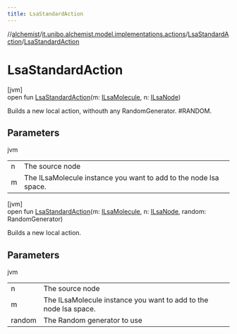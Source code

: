 ```yaml
---
title: LsaStandardAction
---
```

//[alchemist](../../../index.html)/[it.unibo.alchemist.model.implementations.actions](../index.html)/[LsaStandardAction](index.html)/[LsaStandardAction](-lsa-standard-action.html)



# LsaStandardAction



[jvm]\
open fun [LsaStandardAction](-lsa-standard-action.html)(m: [ILsaMolecule](../../it.unibo.alchemist.model.interfaces/-i-lsa-molecule/index.html), n: [ILsaNode](../../it.unibo.alchemist.model.interfaces/-i-lsa-node/index.html))



Builds a new local action, withouth any RandomGenerator. #RANDOM.



## Parameters


jvm

| | |
|---|---|
| n | The source node |
| m | The ILsaMolecule instance you want to add to the node lsa space. |





[jvm]\
open fun [LsaStandardAction](-lsa-standard-action.html)(m: [ILsaMolecule](../../it.unibo.alchemist.model.interfaces/-i-lsa-molecule/index.html), n: [ILsaNode](../../it.unibo.alchemist.model.interfaces/-i-lsa-node/index.html), random: RandomGenerator)



Builds a new local action.



## Parameters


jvm

| | |
|---|---|
| n | The source node |
| m | The ILsaMolecule instance you want to add to the node lsa space. |
| random | The Random generator to use |





